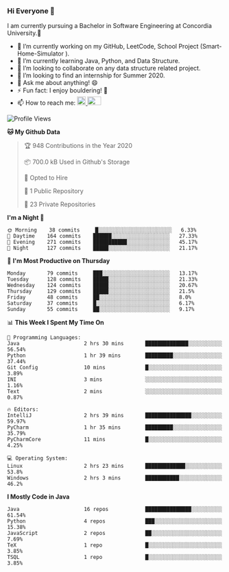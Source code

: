 ### Hi Everyone 👋
I am currently pursuing a Bachelor in Software Engineering at Concordia University.🏫

- 🔭 I’m currently working on my GitHub, LeetCode, School Project (Smart-Home-Simulator ).
- 🌱 I’m currently learning Java, Python, and Data Structure.
- 👯 I’m looking to collaborate on any data structure related project.
- 🤔 I’m looking to find an internship for Summer 2020.
- 💬 Ask me about anything! 😄
- ⚡ Fun fact: I enjoy bouldering! 🧗‍
- 📫 How to reach me: <a href="https://www.linkedin.com/in/siu-tong-ye/" target="_blank"> <img width="20px" width="32" src="https://cdn.jsdelivr.net/npm/simple-icons@v3/icons/linkedin.svg" /> </a> <a href="mailto:SiuTongYe@gmail.com" target="_blank"> <img height="20" width="32" src="https://cdn.jsdelivr.net/npm/simple-icons@v3/icons/gmail.svg" /> </a>

<!--START_SECTION:waka-->
![Profile Views](http://img.shields.io/badge/Profile%20Views-3-blue)

**🐱 My Github Data** 

> 🏆 948 Contributions in the Year 2020
 > 
> 📦 700.0 kB Used in Github's Storage 
 > 
> 💼 Opted to Hire
 > 
> 📜 1 Public Repository 
 > 
> 🔑 23 Private Repositories  
 > 
**I'm a Night 🦉** 

```text
🌞 Morning    38 commits     █░░░░░░░░░░░░░░░░░░░░░░░░   6.33% 
🌆 Daytime    164 commits    ██████░░░░░░░░░░░░░░░░░░░   27.33% 
🌃 Evening    271 commits    ███████████░░░░░░░░░░░░░░   45.17% 
🌙 Night      127 commits    █████░░░░░░░░░░░░░░░░░░░░   21.17%

```
📅 **I'm Most Productive on Thursday** 

```text
Monday       79 commits     ███░░░░░░░░░░░░░░░░░░░░░░   13.17% 
Tuesday      128 commits    █████░░░░░░░░░░░░░░░░░░░░   21.33% 
Wednesday    124 commits    █████░░░░░░░░░░░░░░░░░░░░   20.67% 
Thursday     129 commits    █████░░░░░░░░░░░░░░░░░░░░   21.5% 
Friday       48 commits     ██░░░░░░░░░░░░░░░░░░░░░░░   8.0% 
Saturday     37 commits     █░░░░░░░░░░░░░░░░░░░░░░░░   6.17% 
Sunday       55 commits     ██░░░░░░░░░░░░░░░░░░░░░░░   9.17%

```


📊 **This Week I Spent My Time On** 

```text
💬 Programming Languages: 
Java                     2 hrs 30 mins       ██████████████░░░░░░░░░░░   56.54% 
Python                   1 hr 39 mins        █████████░░░░░░░░░░░░░░░░   37.44% 
Git Config               10 mins             █░░░░░░░░░░░░░░░░░░░░░░░░   3.89% 
INI                      3 mins              ░░░░░░░░░░░░░░░░░░░░░░░░░   1.16% 
Text                     2 mins              ░░░░░░░░░░░░░░░░░░░░░░░░░   0.87%

🔥 Editors: 
IntelliJ                 2 hrs 39 mins       ███████████████░░░░░░░░░░   59.97% 
PyCharm                  1 hr 35 mins        █████████░░░░░░░░░░░░░░░░   35.79% 
PyCharmCore              11 mins             █░░░░░░░░░░░░░░░░░░░░░░░░   4.25%

💻 Operating System: 
Linux                    2 hrs 23 mins       █████████████░░░░░░░░░░░░   53.8% 
Windows                  2 hrs 3 mins        ███████████░░░░░░░░░░░░░░   46.2%

```

**I Mostly Code in Java** 

```text
Java                     16 repos            ███████████████░░░░░░░░░░   61.54% 
Python                   4 repos             ███░░░░░░░░░░░░░░░░░░░░░░   15.38% 
JavaScript               2 repos             ██░░░░░░░░░░░░░░░░░░░░░░░   7.69% 
TeX                      1 repo              █░░░░░░░░░░░░░░░░░░░░░░░░   3.85% 
TSQL                     1 repo              █░░░░░░░░░░░░░░░░░░░░░░░░   3.85%

```



<!--END_SECTION:waka-->
